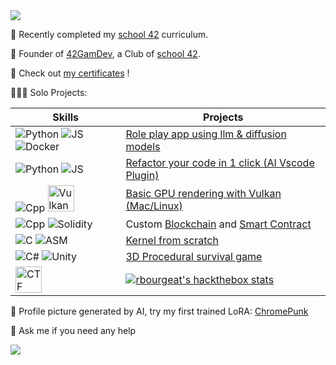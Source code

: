 <img src="https://image.civitai.com/xG1nkqKTMzGDvpLrqFT7WA/e4c36cb9-892b-4972-97fa-a28d868ce780/width=1800/Capture d’écran 2024-10-27 à 00.52.33.jpeg" />


🔭 Recently completed my [school 42](https://42.fr/) curriculum.

👾 Founder of [42GamDev](https://discord.gg/w9KPeC5uYa), a Club of [school 42](https://42.fr/).

📜 Check out [my certificates](https://www.credly.com/users/raphael-bourgeat) !

👨🏼‍💻 Solo Projects:

| Skills | Projects |
| --- | --- |
| ![Python](https://img.icons8.com/?size=42&id=13441) ![JS](https://img.icons8.com/?size=42&id=wPohyHO_qO1a) ![Docker](https://img.icons8.com/?size=42&id=cdYUlRaag9G9) | [Role play app using llm & diffusion models](https://github.com/rbourgeat/ImpAI) |
| ![Python](https://img.icons8.com/?size=42&id=ezj3zaVtImPg) ![JS](https://img.icons8.com/?size=42&id=108784) | [Refactor your code in 1 click (AI Vscode Plugin)](https://github.com/rbourgeat/refacto) |
| ![Cpp](https://img.icons8.com/?size=42&id=40669) <img src="https://cdn.fosstodon.org/accounts/avatars/109/643/629/499/755/890/original/0210aa2f69b05ebc.png" alt="Vulkan" width="42" height="42"> | [Basic GPU rendering with Vulkan (Mac/Linux)](https://github.com/rbourgeat/scop) |
| ![Cpp](https://img.icons8.com/?size=42&id=40669) ![Solidity](https://img.icons8.com/?size=42&id=4ntirgeCBoIh) | Custom [Blockchain](https://github.com/rbourgeat/miniBlockchain) and [Smart Contract](https://github.com/rbourgeat/tokenizer) |
| ![C](https://img.icons8.com/?size=42&id=40670) ![ASM](https://img.icons8.com/?size=42&id=gVK745a4Vaur) | [Kernel from scratch](https://github.com/rbourgeat/kfs-3) |
| ![C#](https://img.icons8.com/?size=42&id=mhwmyz1eu7T5) ![Unity](https://img.icons8.com/?size=42&id=IPzemd2v4Ubj) | [3D Procedural survival game](https://krolhm.itch.io/heredity) |
| <img src="https://yt3.googleusercontent.com/ytc/AIf8zZQuMEZ9pI3O_mi9ecatXqQDR8rUsMW8kLSfyYgYbw=s900-c-k-c0x00ffffff-no-rj" alt="CTF" width="42" height="42"> | [![rbourgeat's hackthebox stats](http://www.hackthebox.eu/badge/image/1730243)](https://app.hackthebox.com/profile/1730243) |

📸 Profile picture generated by AI, try my first trained LoRA: [ChromePunk](https://civitai.com/models/893518/chromepunk)

💬 Ask me if you need any help

![](https://komarev.com/ghpvc/?username=rbourgeat)
